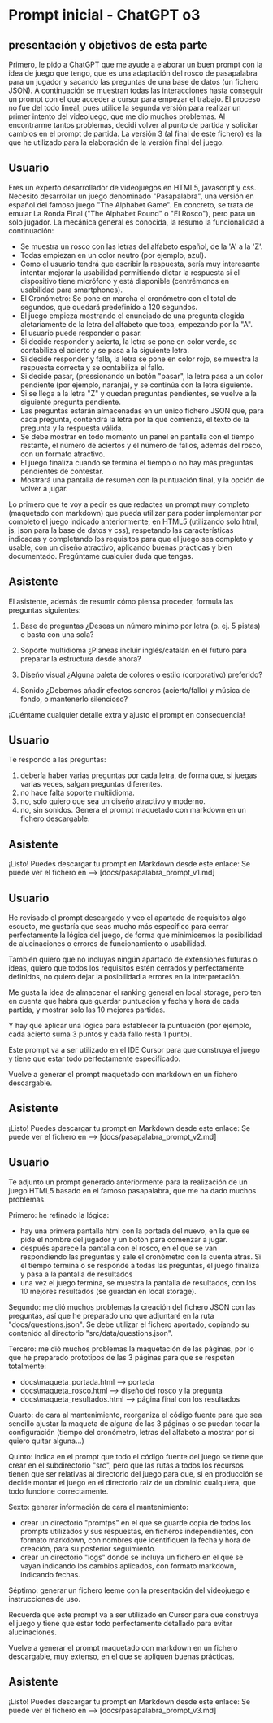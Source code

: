 # Prompt inicial - ChatGPT o3

## presentación y objetivos de esta parte
Primero, le pido a ChatGPT que me ayude a elaborar un buen prompt con la idea de juego que tengo, que es una adaptación del rosco de pasapalabra para un jugador y sacando las preguntas de una base de datos (un fichero JSON).
A continuación se muestran todas las interacciones hasta conseguir un prompt con el que acceder a cursor para empezar el trabajo. El proceso no fue del todo lineal, pues utilice la segunda versión para realizar un primer intento del videojuego, que me dio muchos problemas. Al encontrarme tantos problemas, decidí volver al punto de partida y solicitar cambios en el prompt de partida. La versión 3 (al final de este fichero) es la que he utilizado para la elaboración de la versión final del juego.

## Usuario
Eres un experto desarrollador de videojuegos en HTML5, javascript y css.
Necesito desarrollar un juego denominado "Pasapalabra", una versión en español del famoso juego "The Alphabet Game".
En concreto, se trata de emular La Ronda Final ("The Alphabet Round" o "El Rosco"), pero para un solo jugador.
La mecánica general es conocida, la resumo la funcionalidad a continuación: 
* Se muestra un rosco con las letras del alfabeto español, de la 'A' a la 'Z'. 
* Todas empiezan en un color neutro (por ejemplo, azul).
* Como el usuario tendrá que escribir la respuesta, sería muy interesante intentar mejorar la usabilidad permitiendo dictar la respuesta si el dispositivo tiene micrófono y está disponible (centrémonos en usabilidad para smartphones).
* El Cronómetro: Se pone en marcha el cronómetro con el total de segundos, que quedará predefinido a 120 segundos.
* El juego empieza mostrando el enunciado de una pregunta elegida aletariamente de la letra del alfabeto que toca, empezando por la "A".
* El usuario puede responder o pasar.
* Si decide responder y acierta, la letra se pone en color verde, se contabiliza el acierto y se pasa a la siguiente letra.
* Si decide responder y falla, la letra se pone en color rojo, se muestra la respuesta correcta y se ocntabiliza el fallo.
* Si decide pasar, (pressionando un botón "pasar", la letra pasa a un color pendiente (por ejemplo, naranja), y se continúa con la letra siguiente.
* Si se llega a la letra "Z" y quedan preguntas pendientes, se vuelve a la siguiente pregunta pendiente.
* Las preguntas estarán almacenadas en un único fichero JSON que, para cada pregunta, contendrá la letra por la que comienza, el texto de la pregunta y la respuesta válida.
* Se debe mostrar en todo momento un panel en pantalla con el tiempo restante, el número de aciertos y el número de fallos, además del rosco, con un formato atractivo.
* El juego finaliza cuando se termina el tiempo o no hay más preguntas pendientes de contestar.
* Mostrará una pantalla de resumen con la puntuación final, y la opción de volver a jugar.

Lo primero que te voy a pedir es que redactes un prompt muy completo (maquetado con markdown) que pueda utilizar para poder implementar por completo el juego indicado anteriormente, en HTML5 (utilizando solo html, js, json para la base de datos y css), respetando las características indicadas y completando los requisitos para que el juego sea completo y usable, con un diseño atractivo, aplicando buenas prácticas y bien documentado.
Pregúntame cualquier duda que tengas.

## Asistente
El asistente, además de resumir cómo piensa proceder, formula las preguntas siguientes:

1. Base de preguntas
¿Deseas un número mínimo por letra (p. ej. 5 pistas) o basta con una sola?

2. Soporte multidioma
¿Planeas incluir inglés/catalán en el futuro para preparar la estructura desde ahora?

3. Diseño visual
¿Alguna paleta de colores o estilo (corporativo) preferido?

4. Sonido
¿Debemos añadir efectos sonoros (acierto/fallo) y música de fondo, o mantenerlo silencioso?

¡Cuéntame cualquier detalle extra y ajusto el prompt en consecuencia!

## Usuario
Te respondo a las preguntas: 
1. debería haber varias preguntas por cada letra, de forma que, si juegas varias veces, salgan preguntas diferentes.
2. no hace falta soporte multiidioma.
3. no, solo quiero que sea un diseño atractivo y moderno.
4. no, sin sonidos.
Genera el prompt maquetado con markdown en un fichero descargable.

## Asistente
¡Listo! Puedes descargar tu prompt en Markdown desde este enlace:
Se puede ver el fichero en --> [docs/pasapalabra_prompt_v1.md]

## Usuario
He revisado el prompt descargado y veo el apartado de requisitos algo escueto, me gustaría que seas mucho más específico para cerrar perfectamente la lógica del juego, de forma que minimicemos la posibilidad de alucinaciones o errores de funcionamiento o usabilidad. 

También quiero que no incluyas ningún apartado de extensiones futuras o ideas, quiero que todos los requisitos estén cerrados y perfectamente definidos, no quiero dejar la posibilidad a errores en la interpretación.  

Me gusta la idea de almacenar el ranking general en local storage, pero ten en cuenta que habrá que guardar puntuación y fecha y hora de cada partida, y mostrar solo las 10 mejores partidas. 

Y hay que aplicar una lógica para establecer la puntuación (por ejemplo, cada acierto suma 3 puntos y cada fallo resta 1 punto). 

Este prompt va a ser utilizado en el IDE Cursor para que construya el juego y tiene que estar todo perfectamente especificado.

Vuelve a generar el prompt maquetado con markdown en un fichero descargable.

## Asistente
¡Listo! Puedes descargar tu prompt en Markdown desde este enlace:
Se puede ver el fichero en --> [docs/pasapalabra_prompt_v2.md]

## Usuario
Te adjunto un prompt generado anteriormente para la realización de un juego HTML5 basado en el famoso pasapalabra, que me ha dado muchos problemas.

Primero: he refinado la lógica: 
* hay una primera pantalla html con la portada del nuevo, en la que se pide el nombre del jugador y un botón para comenzar a jugar.
* después aparece la pantalla con el rosco, en el que se van respondiendo las preguntas y sale el cronómetro con la cuenta atrás. Si el tiempo termina o se responde a todas las preguntas, el juego finaliza y pasa a la pantalla de resultados
* una vez el juego termina, se muestra la pantalla de resultados, con los 10 mejores resultados (se guardan en local storage).

Segundo: me dió muchos problemas la creación del fichero JSON con las preguntas, así que he preparado uno que adjuntaré en la ruta "docs/questions.json". Se debe utilizar el fichero aportado, copiando su contenido al directorio "src/data/questions.json".

Tercero: me dió muchos problemas la maquetación de las páginas, por lo que he preparado prototipos de las 3 páginas para que se respeten totalmente:
* docs\maqueta_portada.html --> portada
* docs\maqueta_rosco.html --> diseño del rosco y la pregunta
* docs\maqueta_resultados.html --> página final con los resultados

Cuarto: de cara al mantenimiento, reorganiza el código fuente para que sea sencillo ajustar la maqueta de alguna de las 3 páginas o se puedan tocar la configuración (tiempo del cronómetro, letras del alfabeto a mostrar por si quiero quitar alguna...)

Quinto: indica en el prompt que todo el código fuente del juego se tiene que crear en el subdirectorio "src", pero que las rutas a todos los recursos tienen que ser relativas al directorio del juego para que, si en producción se decide montar el juego en el directorio raiz de un dominio cualquiera, que todo funcione correctamente.

Sexto: generar información de cara al mantenimiento:
* crear un directorio "promtps" en el que se guarde copia de todos los prompts utilizados y sus respuestas, en ficheros independientes, con formato markdown, con nombres que identifiquen la fecha y hora de creación, para su posterior seguimiento.
* crear un directorio "logs" donde se incluya un fichero en el que se vayan indicando los cambios aplicados, con formato markdown, indicando fechas.

Séptimo: generar un fichero leeme con la presentación del videojuego e instrucciones de uso.

Recuerda que este prompt va a ser utilizado en Cursor para que construya el juego y tiene que estar todo perfectamente detallado para evitar alucinaciones.

Vuelve a generar el prompt maquetado con markdown en un fichero descargable, muy extenso, en el que se apliquen buenas prácticas.

## Asistente
¡Listo! Puedes descargar tu prompt en Markdown desde este enlace:
Se puede ver el fichero en --> [docs/pasapalabra_prompt_v3.md]